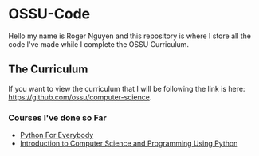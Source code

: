 # OSSU-Code

Hello my name is Roger Nguyen and this repository is where I store all the code I've made while I complete the OSSU Curriculum.

## The Curriculum

If you want to view the curriculum that I will be following the link is here: https://github.com/ossu/computer-science.

### Courses I've done so Far

* [Python For Everybody](https://github.com/rqnguyen100/OSSU-Code/tree/main/Python%20for%20Everybody)
* [Introduction to Computer Science and Programming Using Python](https://github.com/rqnguyen100/OSSU-Code/tree/main/Introduction%20to%20Computer%20Science%20and%20Programming%20using%20Python)
